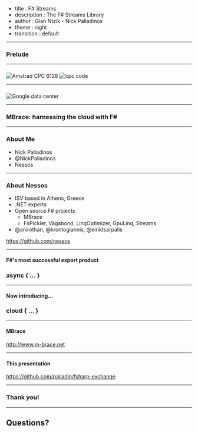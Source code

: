﻿- title : F# Streams
- description : The F# Streams Library
- author : Gian Ntzik - Nick Palladinos
- theme : night
- transition : default

***

### Prelude

***

###

![Amstrad CPC 6128](images/amstrad_cpc_6128.png)
![cpc code](images/cpc_code.png)

***

### 

![Google data center](images/ff_googleinfrastructure3_f.jpg)


***

### MBrace: harnessing the cloud with F# 

***

### About Me

- Nick Palladinos 
- @NickPalladinos
- Nessos 

---

### About Nessos

- ISV based in Athens, Greece
- .NET experts
- Open source F# projects
  - MBrace
  - FsPickler, Vagabond, LinqOptimizer, GpuLinq, Streams
- @anirothan, @krontogiannis, @eiriktsarpalis

https://github.com/nessos

***


#### F#'s  most successful export product

### async { ... }

***

#### Now introducing...

### cloud { ... }

***

#### MBrace 

http://www.m-brace.net

***



#### This presentation

https://github.com/palladin/fsharp-exchange

***

### Thank you!

***

## Questions?

